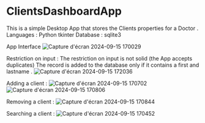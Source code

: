 # ClientsDashboardApp
This is a simple Desktop App that stores the Clients properties for a Doctor .
Languages : Python tkinter 
Database : sqlite3

App Interface
![Capture d'écran 2024-09-15 170029](https://github.com/user-attachments/assets/e82c3bdd-a221-4560-9b59-074532b77195)

Restriction on input :
The restriction on input is not solid (the App accepts duplicates)
The record is added to the database only if it contains a first and lastname .
![Capture d'écran 2024-09-15 172036](https://github.com/user-attachments/assets/6eb17cab-1fdc-4413-8a57-3e9bde3b6a9b)

Adding a client :
![Capture d'écran 2024-09-15 170702](https://github.com/user-attachments/assets/1b26e07c-2087-43bd-8171-f316083999a7)
![Capture d'écran 2024-09-15 170806](https://github.com/user-attachments/assets/7ec02a8d-f40e-47eb-b268-f64a0936569b)

Removing a client :
![Capture d'écran 2024-09-15 170844](https://github.com/user-attachments/assets/f5506c2f-7391-43b9-9941-e2183d88ad9b)

Searching a client :
![Capture d'écran 2024-09-15 170452](https://github.com/user-attachments/assets/c4722749-6091-466c-a4c6-d406812dc755)
